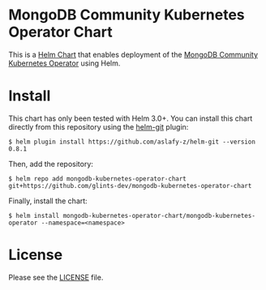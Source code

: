 # MongoDB Community Kubernetes Operator Chart

This is a [Helm Chart](https://helm.sh/) that enables deployment of the
[MongoDB Community Kubernetes Operator](https://github.com/mongodb/mongodb-kubernetes-operator)
using Helm.

# Install

This chart has only been tested with Helm 3.0+. You can install this chart
directly from this repository using the [helm-git](https://github.com/aslafy-z/helm-git)
plugin:

    $ helm plugin install https://github.com/aslafy-z/helm-git --version 0.8.1

Then, add the repository:

    $ helm repo add mongodb-kubernetes-operator-chart git+https://github.com/glints-dev/mongodb-kubernetes-operator-chart

Finally, install the chart:

    $ helm install mongodb-kubernetes-operator-chart/mongodb-kubernetes-operator --namespace=<namespace>

# License

Please see the [LICENSE](LICENSE) file.

